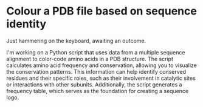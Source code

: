 # Colour a PDB file based on sequence identity


Just hammering on the keyboard, awaiting an outcome.

I'm working on a Python script that uses data from a multiple sequence alignment to color-code amino acids in a PDB structure. The script calculates amino acid frequency and conservation, allowing you to visualize the conservation patterns. This information can help identify conserved residues and their specific roles, such as their involvement in catalytic sites or interactions with other subunits. Additionally, the script generates a frequency table, which serves as the foundation for creating a sequence logo.
